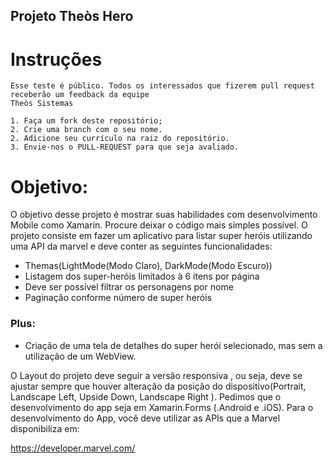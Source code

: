 ## Projeto Theòs Hero

# Instruções

    Esse teste é público. Todos os interessados que fizerem pull request receberão um feedback da equipe
    Theòs Sistemas
    
    1. Faça um fork deste repositório;
    2. Crie uma branch com o seu nome.
    2. Adicione seu currículo na raiz do repositório.
    3. Envie-nos o PULL-REQUEST para que seja avaliado.

# Objetivo:

O objetivo desse projeto é mostrar suas habilidades com desenvolvimento Mobile como Xamarin. Procure deixar o código mais simples possível.
O projeto consiste em fazer um aplicativo para listar super heróis utilizando uma API da marvel e deve conter as seguintes funcionalidades:
    
* Themas(LightMode(Modo Claro), DarkMode(Modo Escuro))
* Listagem dos super-heróis limitados à 6 itens por página
* Deve ser possível filtrar os personagens por nome
* Paginação conforme número de super heróis
    
### Plus:

* Criação de uma tela de detalhes do super herói selecionado, mas sem a utilização de um WebView.

O Layout do projeto deve seguir a versão responsiva , ou seja, deve se ajustar sempre que houver alteração da posição do dispositivo(Portrait, Landscape Left, Upside Down, Landscape Right ).
Pedimos que o desenvolvimento do app seja em Xamarin.Forms (.Android e .iOS).
Para o desenvolvimento do App, você deve utilizar as APIs que a Marvel disponibiliza em:

https://developer.marvel.com/

